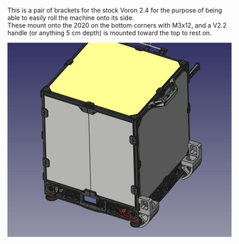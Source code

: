 This is a pair of brackets for the stock Voron 2.4 for the purpose of being able to easily roll the machine onto its side.  
These mount onto the 2020 on the bottom corners with M3x12, and a V2.2 handle (or anything 5 cm depth) is mounted toward the top to rest on.


![Image 1](vrollers.jpg?raw=true "Image 1")

